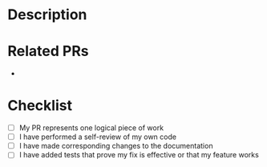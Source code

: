 # Description

# Related PRs

<!-- Remove this section if not relevant -->
- 

# Checklist

<!-- Append "N/A" at the end of the item to indicate if it's not applicable -->
<!-- E.g. - [ ] ~updated storybook~ N/A, no new components -->
<!-- Prepend "POST-MERGE: " to indicate it will be completed after the merge -->
<!-- E.g. - [ ] POST-MERGE: ramp the feature flag -->

- [ ] My PR represents one logical piece of work
- [ ] I have performed a self-review of my own code
- [ ] I have made corresponding changes to the documentation
- [ ] I have added tests that prove my fix is effective or that my feature works
